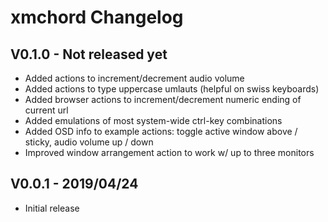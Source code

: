 xmchord Changelog
=================

V0.1.0 - Not released yet
-------------------------
* Added actions to increment/decrement audio volume
* Added actions to type uppercase umlauts (helpful on swiss keyboards)  
* Added browser actions to increment/decrement numeric ending of current url  
* Added emulations of most system-wide ctrl-key combinations  
* Added OSD info to example actions: toggle active window above / sticky, audio volume up / down  
* Improved window arrangement action to work w/ up to three monitors


V0.0.1 - 2019/04/24
-------------------
* Initial release
